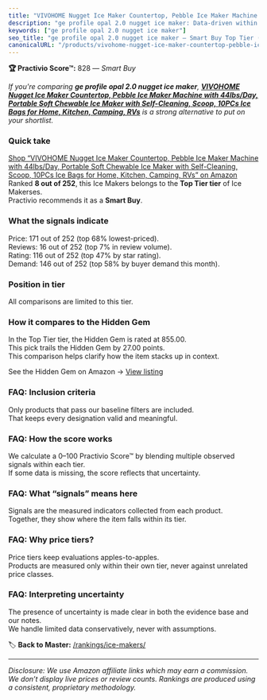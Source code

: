 ```yaml
---
title: "VIVOHOME Nugget Ice Maker Countertop, Pebble Ice Maker Machine with 44lbs/Day, Portable Soft Chewable Ice Maker with Self-Cleaning, Scoop, 10PCs Ice Bags for Home, Kitchen, Camping, RVs"
description: "ge profile opal 2.0 nugget ice maker: Data-driven within Top Tier ranking using the Practivio Score™. Positioned by quality, value, demand, findability, moment…"
keywords: ["ge profile opal 2.0 nugget ice maker"]
seo_title: "ge profile opal 2.0 nugget ice maker — Smart Buy Top Tier (2025)"
canonicalURL: "/products/vivohome-nugget-ice-maker-countertop-pebble-ice-maker-machine-with-44lbsday-portable-soft-chewable-ice-maker-with-self-cleaning-scoop-10pcs-ice-bags-for-home-kitchen-camping-rvs-B0BR7YDTSP/"
---
```


**🏆 Practivio Score™:** 828 — _Smart Buy_


*If you're comparing **ge profile opal 2.0 nugget ice maker**, **[VIVOHOME Nugget Ice Maker Countertop, Pebble Ice Maker Machine with 44lbs/Day, Portable Soft Chewable Ice Maker with Self-Cleaning, Scoop, 10PCs Ice Bags for Home, Kitchen, Camping, RVs](https://www.amazon.com/dp/B0BR7YDTSP?tag=practivio-20)** is a strong alternative to put on your shortlist.*
### Quick take
[Shop “VIVOHOME Nugget Ice Maker Countertop, Pebble Ice Maker Machine with 44lbs/Day, Portable Soft Chewable Ice Maker with Self-Cleaning, Scoop, 10PCs Ice Bags for Home, Kitchen, Camping, RVs” on Amazon](https://www.amazon.com/dp/B0BR7YDTSP?tag=practivio-20)
Ranked **8 out of 252**, this Ice Makers belongs to the **Top Tier tier** of Ice Makerses.  
Practivio recommends it as a **Smart Buy**.

### What the signals indicate
Price: 171 out of 252 (top 68% lowest-priced).  
Reviews: 16 out of 252 (top 7% in review volume).  
Rating: 116 out of 252 (top 47% by star rating).  
Demand: 146 out of 252 (top 58% by buyer demand this month).

### Position in tier
All comparisons are limited to this tier.

### How it compares to the Hidden Gem
In the Top Tier tier, the Hidden Gem is rated at 855.00.  
This pick trails the Hidden Gem by 27.00 points.  
This comparison helps clarify how the item stacks up in context.  

See the Hidden Gem on Amazon → [View listing](https://www.amazon.com/dp/B0964BF4N7?tag=practivio-20)

### FAQ: Inclusion criteria
Only products that pass our baseline filters are included.  
That keeps every designation valid and meaningful.

### FAQ: How the score works
We calculate a 0–100 Practivio Score™ by blending multiple observed signals within each tier.  
If some data is missing, the score reflects that uncertainty.

### FAQ: What “signals” means here
Signals are the measured indicators collected from each product.  
Together, they show where the item falls within its tier.

### FAQ: Why price tiers?
Price tiers keep evaluations apples-to-apples.  
Products are measured only within their own tier, never against unrelated price classes.

### FAQ: Interpreting uncertainty
The presence of uncertainty is made clear in both the evidence base and our notes.  
We handle limited data conservatively, never with assumptions.


🏷️ **Back to Master:** [/rankings/ice-makers/](/rankings/ice-makers/)

---
_Disclosure: We use Amazon affiliate links which may earn a commission. We don’t display live prices or review counts. Rankings are produced using a consistent, proprietary methodology._
